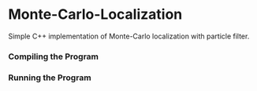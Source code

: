 

# Monte-Carlo-Localization
Simple C++ implementation of Monte-Carlo localization with particle filter. 

### Compiling the Program


### Running the Program



